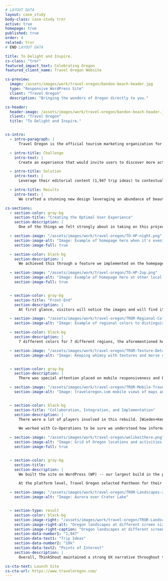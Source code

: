 ```yaml
---
# LAYOUT DATA
layout: case_study
body-class: case-study tror
active: true
homepage: true
published: true
order: 4
related: tror
# END LAYOUT DATA

title: To Delight and Inspire.
cs-class: "tror"
featured_impact_text: Celebrating Oregon
featured_client_name: Travel Oregon Website

cs-preview:
  image: /assets/images/work/travel-oregon/bandon-beach-header.jpg
  type: "Responsive WordPress Site"
  client: "Travel Oregon"
  description: "Bringing the wonders of Oregon directly to you."

cs-header:
  header-image: /assets/images/work/travel-oregon/bandon-beach-header.jpg
  client: "Travel Oregon"
  title: "To Delight and Inspire."


cs-intro:
  - intro-paragraph: |
      Travel Oregon is the official tourism marketing organization for the State of Oregon. They work to enhance visitors' experiences by providing information, resources, and trip planning tools for just about any activity available in our state. Most importantly, they inspire the public to visit, and consistently convey the exceptional quality of Oregon.

  - intro-title: Challenge
    intro-text: |
      Create an experience that would invite users to discover more activities and resources throughout the site.

  - intro-title: Solution
    intro-text: |
      Leverage their editorial content (1,947 trip ideas) to contextualize the 10k+ listings that are maintained in Oregon Tourism Information System (OTIS).

  - intro-title: Results
    intro-text: |
      We crafted a stunning new design leveraging an abundance of beautiful imagery with an information architecture that drives users to the content they need to plan their visit.

cs-sections:
  - section-color: gray-bg
    section-title: "Creating the Optimal User Experience"
    section-description: |
      One of the things we felt strongly about in taking on this project was the concept of giving users a sense of "place." It's that feeling you get when you see an image of a location so breath-taking that you want to go see it for yourself.

  - section-image: "/assets/images/work/travel-oregon/TO-HP-night.png"
    section-image-alt: "Image: Example of homepage hero when it's evening in the Pacific time zone."
    section-image-full: true

  - section-color: black-bg
    section-description: |
      We achieved this through a feature we implemented on the homepage hero. Visit TravelOregon.com at various times of day from other time zones, and you'll be served up a scenic image from somewhere in Oregon at the local time here, in Oregon.

  - section-image: "/assets/images/work/travel-oregon/TO-HP-2up.png"
    section-image-alt: "Image: Example of homepage hero at other local times during the day (afternoon and evening)."
    section-image-full: true


  - section-color: gray-bg
    section-title: "Front-End"
    section-description: |
      At first glance, visitors will notice the images and will find it very easy to dive deeper into the site down to micro-levels of content that speak to their interests. After sticking around the site a bit longer, visitors may even notice the details of whimsy.

  - section-image: "/assets/images/work/travel-oregon/TROR-Regional-Colors.jpg"
    section-image-alt: "Image: Example of regional colors to distinguish site content"

  - section-color: black-bg
    section-description: |
      7 different colors for 7 different regions, the aforementioned hero image and time on the home page changing throughout the day, the Oregon skyline textures scattered across the site. Even the dashed horizontal rule has its own story, spelling out Oregon in morse code.

  - section-image: "/assets/images/work/travel-oregon/TROR-Texture-Details.jpg"
    section-image-alt: "Image: Keeping whimsy with textures and morse code across the site"


  - section-color: gray-bg
    section-description: |
      There was special attention placed on mobile responsiveness and browser compatibility. Considering many visitors would potentially be exploring this site while on their Oregon vacation, we needed to ensure that accessibility wasn't hindered in any way. All content, maps, and resources needed to be seamlessly served up in the mobile experience.

  - section-image: "/assets/images/work/travel-oregon/TROR-Mobile-Travellers.jpg"
    section-image-alt: "Image: traveloregon.com mobile views of maps and articles"


  - section-color: black-bg
    section-title: "Collaboration, Integration, and Implementation"
    section-description: |
      There were a lot of players involved in this rebuild. [Wieden+Kennedy](http://www.wk.com/) was responsible for the re-brand that was released midway through the project, and we worked closely with their team to apply their modern brand into our design concepts.

      We worked with Co-Operations to be sure we understood how information needed to be captured and sent to them for fulfillment of travel guides, and Tourism Engine, who manages their email list and travel newsletter. There were integrations galore, and assuring all invested parties that we would connect the dots in this complex ecosystem was no small feat.

  - section-image: "/assets/images/work/travel-oregon/welikeithere.png"
    section-image-alt: "Image: Grid of Oregon locations and activities across the state"
    section-image-full: true


  - section-color: gray-bg
    section-title:
    section-description: |
      We built the site on WordPress (WP) -- our largest build in the platform to-date. Performance of the site on a variety of devices was key -- as part of the redesign, we focused on the performance of the platform, the code, and of course, the content.

      At the platform level, Travel Oregon selected Pantheon for their reliability, highly tuned hosting environment and the inclusion of their Fastly-backed Global CDN.

  - section-image: "/assets/images/work/travel-oregon/TROR-Landscapes-2.jpg"
    section-image-alt: "Image: Aurora over Crater Lake"


  - section-type: result
    section-color: black-bg
    section-image-right: "/assets/images/work/travel-oregon/TROR-Landscapes.jpg"
    section-image-right-alt: "Oregon landscapes at different screen sizes"
    section-image-right-caption: "Oregon landscapes at different screen sizes"
    section-data-number1: "1,947"
    section-data-text1: "Trip Ideas"
    section-data-number2: "10k"
    section-data-text2: "Points of Interest"
    section-description: |
      Overall, ThinkShout maintained a strong UX narrative throughout the project lifecycle -- this project was really more about how Travel Oregon could serve their audiences and tell an attractive, content-rich story of Oregon and all that it has to offer.

cs-cta-text: Launch Site
cs-cta-url: https://www.traveloregon.com/
---
```

